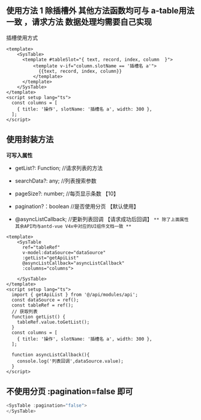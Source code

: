 ## 使用方法 1 除插槽外 其他方法函数均可与 a-table用法一致 ，请求方法 数据处理均需要自己实现
  插槽使用方式
```vue
<template>
    <SysTable> 
      <template #tableSlot="{ text, record, index, column  }">
          <template v-if="column.slotName == '插槽名 a'">
            {{text, record, index, column}}
          </template>
      </template>
    </SysTable>
</template>
<script setup lang="ts">
  const columns = [
    { title: '操作', slotName: '插槽名 a', width: 300 },
  ];
</script>
```

## 使用封装方法

 **可写入属性** 

  - getList?: Function;                 //请求列表的方法 
  - searchData?: any;                   //列表搜索参数
  - pageSize?: number;                  //每页显示条数 【10】
  - pagination?：boolean                //是否使用分页 【默认使用】

  - @asyncListCallback;       //更新列表回调 【请求成功后回调】
`** 除了上面属性 其余API均与antd-vue V4x中对应的UI组件文档一致 **`


```vue
<template>
    <SysTable 
      ref="tableRef"
      v-model:dataSource="dataSource" 
      :getList="getApiList" 
      @asyncListCallback="asyncListCallback"
      :columns="columns">       

    </SysTable>
</template>
<script setup lang="ts">
  import { getApiList } from '@/api/modules/api';
  const dataSource = ref();
  const tableRef = ref();
  // 获取列表
  function getList() {
    tableRef.value.toGetList();
  }
  const columns = [
    { title: '操作', slotName: '插槽名 a', width: 300 },
  ];

  function asyncListCallback(){
    console.log('列表回调',dataSource.value);
  }
</script>

```

## 不使用分页  :pagination=false 即可
```js
<SysTable :pagination="false"> 
</SysTable>
```